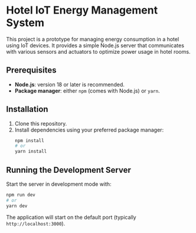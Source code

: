 # Hotel IoT Energy Management System

This project is a prototype for managing energy consumption in a hotel using IoT devices. It provides a simple Node.js server that communicates with various sensors and actuators to optimize power usage in hotel rooms.

## Prerequisites

- **Node.js**: version 18 or later is recommended.
- **Package manager**: either `npm` (comes with Node.js) or `yarn`.

## Installation

1. Clone this repository.
2. Install dependencies using your preferred package manager:
   ```bash
   npm install
   # or
   yarn install
   ```

## Running the Development Server

Start the server in development mode with:

```bash
npm run dev
# or
yarn dev
```

The application will start on the default port (typically `http://localhost:3000`).

